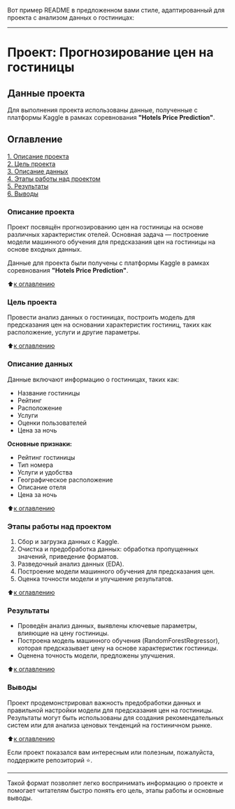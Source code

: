 Вот пример README в предложенном вами стиле, адаптированный для проекта с анализом данных о гостиницах:

---

# Проект: Прогнозирование цен на гостиницы

## Данные проекта

Для выполнения проекта использованы данные, полученные с платформы Kaggle в рамках соревнования **"Hotels Price Prediction"**.

## Оглавление
[1. Описание проекта](#Описание-проекта)  
[2. Цель проекта](#Цель-проекта)  
[3. Описание данных](#Описание-данных)  
[4. Этапы работы над проектом](#Этапы-работы-над-проектом)  
[5. Результаты](#Результаты)  
[6. Выводы](#Выводы)  

### Описание проекта
Проект посвящён прогнозированию цен на гостиницы на основе различных характеристик отелей. Основная задача — построение модели машинного обучения для предсказания цен на гостиницы на основе входных данных.

Данные для проекта были получены с платформы Kaggle в рамках соревнования **"Hotels Price Prediction"**.

:arrow_up:[к оглавлению](#Оглавление)

### Цель проекта
Провести анализ данных о гостиницах, построить модель для предсказания цен на основании характеристик гостиниц, таких как расположение, услуги и другие параметры.

:arrow_up:[к оглавлению](#Оглавление)

### Описание данных
Данные включают информацию о гостиницах, таких как:
- Название гостиницы  
- Рейтинг  
- Расположение  
- Услуги  
- Оценки пользователей  
- Цена за ночь

**Основные признаки:**  
- Рейтинг гостиницы  
- Тип номера  
- Услуги и удобства  
- Географическое расположение  
- Описание отеля  
- Цена за ночь  

:arrow_up:[к оглавлению](#Оглавление)

### Этапы работы над проектом
1. Сбор и загрузка данных с Kaggle.
2. Очистка и предобработка данных: обработка пропущенных значений, приведение форматов.
3. Разведочный анализ данных (EDA).
4. Построение модели машинного обучения для предсказания цен.
5. Оценка точности модели и улучшение результатов.

:arrow_up:[к оглавлению](#Оглавлению)

### Результаты
- Проведён анализ данных, выявлены ключевые параметры, влияющие на цену гостиницы.
- Построена модель машинного обучения (RandomForestRegressor), которая предсказывает цену на основе характеристик гостиницы.
- Оценена точность модели, предложены улучшения.

:arrow_up:[к оглавлению](#Оглавлению)

### Выводы
Проект продемонстрировал важность предобработки данных и правильной настройки модели для предсказания цен на гостиницы. Результаты могут быть использованы для создания рекомендательных систем или для анализа ценовых тенденций на гостиничном рынке.

:arrow_up:[к оглавлению](#Оглавлению)

Если проект показался вам интересным или полезным, пожалуйста, поддержите репозиторий ⭐️.

---

Такой формат позволяет легко воспринимать информацию о проекте и помогает читателям быстро понять его цель, этапы работы и основные выводы.
